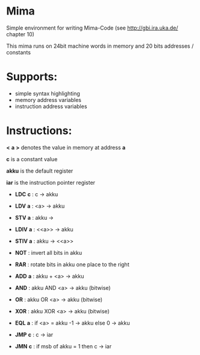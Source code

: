 # Mima
Simple environment for writing Mima-Code (see http://gbi.ira.uka.de/ chapter 10)

This mima runs on 24bit machine words in memory and 20 bits addresses / constants

# Supports:
- simple syntax highlighting
- memory address variables
- instruction address variables

# Instructions:

__<__ __a__ __>__ denotes the value in memory at address __a__

__c__ is a constant value

__akku__ is the default register

__iar__ is the instruction pointer register

- __LDC__ __c__ : c  → akku
- __LDV__ __a__ : <a\> → akku
- __STV__ __a__ : akku → <a>
- __LDIV__ __a__ : <<a\>\> → akku
- __STIV__ __a__ : akku → <<a\>\>

- __NOT__ : invert all bits in akku
- __RAR__ : rotate bits in akku one place to the right

- __ADD__ __a__ : akku + <a\> → akku
- __AND__ : akku AND <a\> → akku (bitwise)
- __OR__ : akku OR <a\> → akku (bitwise)
- __XOR__ : akku XOR <a\> → akku (bitwise)
- __EQL__ __a__ : if <a\> = akku -1 → akku else 0 → akku

- __JMP__ __c__ : c → iar
- __JMN__ __c__ : if msb of akku = 1 then c → iar

